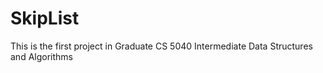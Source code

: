 # SkipList
This is the first project in Graduate CS 5040 Intermediate Data Structures and Algorithms
